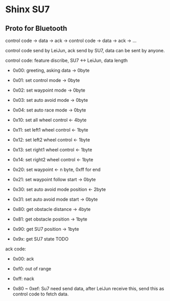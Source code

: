 # Shinx SU7

## Proto for Bluetooth

control code -> data -> ack -> control code -> data -> ack -> ...

control code send by LeiJun, ack send by SU7, data can be sent by anyone.

control code: feature discribe, SU7 <-> LeiJun, data length

- 0x00: greeting, asking data -> 0byte
- 0x01: set control mode -> 0byte
- 0x02: set waypoint mode -> 0byte
- 0x03: set auto avoid mode -> 0byte
- 0x04: set auto race mode -> 0byte

- 0x10: set all wheel control <- 4byte
- 0x11: set left1 wheel control <- 1byte
- 0x12: set left2 wheel control <- 1byte
- 0x13: set right1 wheel control <- 1byte
- 0x14: set right2 wheel control <- 1byte

- 0x20: set waypoint <- n byte, 0xff for end
- 0x21: set waypoint follow start -> 0byte

- 0x30: set auto avoid mode position <- 2byte
- 0x31: set auto avoid mode start -> 0byte

- 0x80: get obstacle distance -> 4byte
- 0x81: get obstacle position -> 1byte

- 0x90: get SU7 position -> 1byte
- 0x9x: get SU7 state TODO


ack code:

- 0x00: ack
- 0xf0: out of range
- 0xff: nack

- 0x80 ~ 0xef: Su7 need send data, after LeiJun receive this, send this as control code to fetch data.